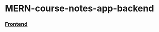 # MERN-course-notes-app-backend

### [Frontend](https://github.com/iv4nst/MERN-course-notes-app-frontend)
